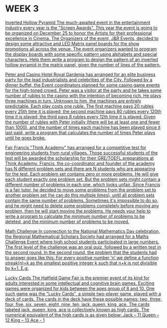 # WEEK 3

[Inverted Hollow Pyramid The much-awaited event in the entertainment industry every year is the "Screen Awards". This year the event is going to be organized on December 25 to honor the Artists for their professional excellence in Cinema. The Organizers of the event, J&R Events, decided to design some attractive and LED Matrix panel boards for the show promotions all across the venue. The event organizers wanted to program the display boards with some specific pattern using alphabets and special characters. Help them write a program to design the pattern of an inverted hollow pyramid in the matrix panel, given the number of lines of the pattern.](https://github.com/atharva-narkhede/Python/blob/main/Week%203/Challenge%20Yourself/Inverted_Hollow_Pyramid.py)

[Peter and Casino   Hotel Royal Gardenia has arranged for an elite business party for the lead industrialists and celebrities of the City. Followed by a dinner buffet, the Event coordinators planned for some casino game events for the high-toned crowd. Peter was a visitor at the party and he takes some number of rubles to the casino with the intention of becoming rich. He plays three machines in turn. Unknown to him, the machines are entirely predictable. Each play costs one ruble. The first machine pays 20 rubles every 25th time it is played; the second machine pays 80 rubles every 120th time it is played; the third pays 8 rubles every 12th time it is played.  Given the number of rubles with Peter initially (there will be at least one and fewer than 1000), and the number of times each machine has been played since it last paid, write a program that calculates the number of times Peter plays until he goes broke.](https://github.com/atharva-narkhede/Python/blob/main/Week%203/Challenge%20Yourself/Peter_and_Casino.py)

[Fair Francis  "Think Academy" has arranged for a competitive test for engineering students from rural villages. Those successful students of the test will be awarded the scholarship for their GRE/TOEFL preparations at Think Academy. Francis, the co-coordinator and founder of the academy has N different problem sets and there are N students who are appearing for the test. Each problem set contains zero or more problems. He will give each student exactly one problem set. But the problem sets might contain a different number of problems in each one, which looks unfair.  Since Francis is a fair tutor, he decided to move some problems from the problem set to another problem set (he can do this multiple times), until all problem sets contain the same number of problems.  Sometimes it's impossible to do so, and he might need to delete some problems completely before moving any problem, then he will start moving the problems. He needs your help to write a program to calculate the minimum number of problems to be deleted, and the minimum number of problems to be moved.](https://github.com/atharva-narkhede/Python/blob/main/Week%203/Challenge%20Yourself/Fair_Francis.py)

[Math Challenge   In connection to the National Mathematics Day celebration, the Regional Mathematical Scholars Society had arranged for a Maths Challenge Event where high school students participated in large numbers. The first level of the challenge was an oral quiz, followed by a written test in the second round.  In the second round, the problem that the students had to answer goes like this:  For every positive number ‘n’ we define a function streak(n)=k as the smallest positive integer k such that n+k is not divisible by k+1.  E.g:](https://github.com/atharva-narkhede/Python/blob/main/Week%203/Challenge%20Yourself/Math_Challenge.py)

[Lucky Cards   The Hatfield Game Fair is the premier event of its kind for adults interested in some intellectual and cognitive brain games. Exciting games were organized for kids between the ages group of 8 and 10. One such game was the "Lucky Cards", a simple two-player game, played with a deck of cards. The cards in the deck have these possible names: two, three, four, five, six, seven, eight, nine, ten, jack, queen, king, ace. The cards labeled jack, queen, king, ace is collectively known as high cards.  The numerical equivalent of the high cards is as given below:  Jack – 11  Queen – 12  King – 13  Ace - 1](https://github.com/atharva-narkhede/Python/blob/main/Week%203/Challenge%20Yourself/Lucky_Cards.py)
